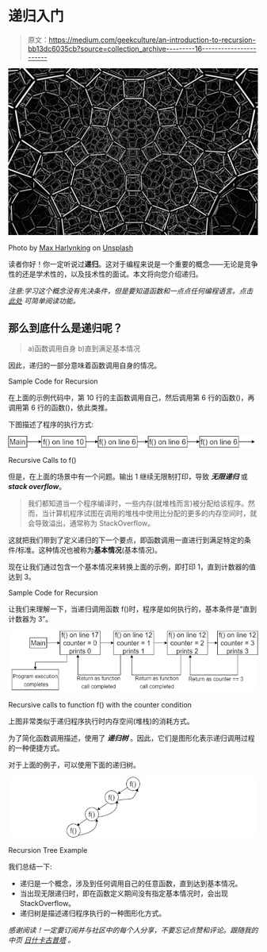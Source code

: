 # 递归入门

> 原文：<https://medium.com/geekculture/an-introduction-to-recursion-bb13dc6035cb?source=collection_archive---------16----------------------->

![](img/f26b8d99fd491aee9f7d3909687ee303.png)

Photo by [Max Harlynking](https://unsplash.com/@harlynkingm?utm_source=medium&utm_medium=referral) on [Unsplash](https://unsplash.com?utm_source=medium&utm_medium=referral)

读者你好！你一定听说过**递归**。这对于编程来说是一个重要的概念——无论是竞争性的还是学术性的，以及技术性的面试。本文将向您介绍递归。

*注意:学习这个概念没有先决条件，但是要知道函数和一点点任何编程语言。点击* [*此处*](https://python.plainenglish.io/day-7-functions-in-python-e8cb75ebae61) *可简单阅读功能。*

## 那么到底什么是递归呢？

> a)函数调用自身
> b)直到满足基本情况

因此，递归的一部分意味着函数调用自身的情况。

Sample Code for Recursion

在上面的示例代码中，第 10 行的主函数调用自己，然后调用第 6 行的函数()，再调用第 6 行的函数()，依此类推。

下图描述了程序的执行方式:

![](img/6dbe15b66e1d1086640767989b8a8474.png)

Recursive Calls to f()

但是，在上面的场景中有一个问题。输出 1 继续无限制打印，导致 ***无限递归*** 或***stack overflow***。

> 我们都知道当一个程序编译时，一些内存(就堆栈而言)被分配给该程序。然而，当计算机程序试图在调用的堆栈中使用比分配的更多的内存空间时，就会导致溢出，通常称为 StackOverflow。

这就把我们带到了定义递归的下一个要点，即函数调用一直进行到满足特定的条件/标准。这种情况也被称为**基本情况**(基本情况)。

现在让我们通过包含一个基本情况来转换上面的示例，即打印 1，直到计数器的值达到 3。

Sample Code for Recursion

让我们来理解一下，当递归调用函数 f()时，程序是如何执行的，基本条件是“直到计数器为 3”。

![](img/fe9382aa33af3835f59fd419086cbcd8.png)

Recursive calls to function f() with the counter condition

上图非常类似于递归程序执行时内存空间(堆栈)的消耗方式。

为了简化函数调用描述，使用了 ***递归树*** 。因此，它们是图形化表示递归调用过程的一种便捷方式。

对于上面的例子，可以使用下面的递归树。

![](img/25d4721ccdfd3d888d4685ef56060705.png)

Recursion Tree Example

我们总结一下:

*   递归是一个概念，涉及到任何调用自己的任意函数，直到达到基本情况。
*   当出现无限递归时，即在函数定义期间没有指定基本情况时，会出现 StackOverflow。
*   递归树是描述递归程序执行的一种图形化方式。

*感谢阅读！一定要订阅并与社区中的每个人分享，不要忘记点赞和评论。跟随我的中页* [*日什卡古普塔*](https://medium.com/u/6521c7f86bab?source=post_page-----20f19b748021--------------------------------) *。*